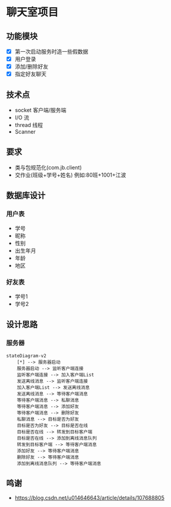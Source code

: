 # 聊天室项目

## 功能模块

- [x] 第一次启动服务时造一些假数据
- [x] 用户登录
- [x] 添加/删除好友
- [x] 指定好友聊天

## 技术点

- socket 客户端/服务端
- I/O 流
- thread 线程
- Scanner

## 要求

- 类与包规范化(com.jb.client)
- 交作业(班级+学号+姓名) 例如:80班+1001+江波

## 数据库设计

### 用户表

- 学号
- 昵称
- 性别
- 出生年月
- 年龄
- 地区

### 好友表

- 学号1
- 学号2

## 设计思路

### 服务器

```mermaid
stateDiagram-v2
    [*] --> 服务器启动
    服务器启动 --> 监听客户端连接
    监听客户端连接 --> 加入客户端List
    发送离线消息 --> 监听客户端连接
    加入客户端List --> 发送离线消息
    发送离线消息 --> 等待客户端消息
    等待客户端消息 --> 私聊消息
    等待客户端消息 --> 添加好友
    等待客户端消息 --> 删除好友
    私聊消息 --> 目标是否为好友
    目标是否为好友 --> 目标是否在线
    目标是否在线 --> 转发到目标客户端
    目标是否在线 --> 添加到离线消息队列
    转发到目标客户端 --> 等待客户端消息
    添加好友 --> 等待客户端消息
    删除好友 --> 等待客户端消息
    添加到离线消息队列 --> 等待客户端消息
```

## 鸣谢

- https://blog.csdn.net/u014646643/article/details/107688805
